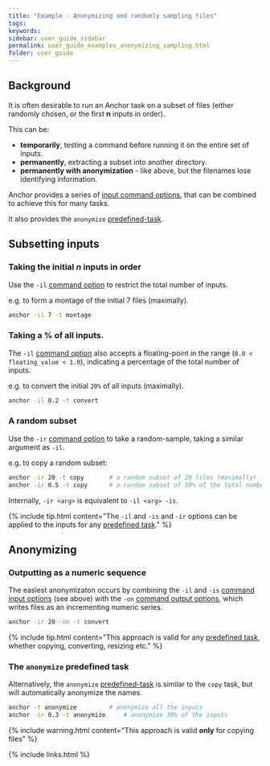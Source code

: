 ```yaml
---
title: "Example - Anonymizing and randomly sampling files"
tags:
keywords:
sidebar: user_guide_sidebar
permalink: user_guide_examples_anonymizing_sampling.html
folder: user_guide
---
```


## Background

It is often desirable to run an Anchor task on a subset of files (either randomly chosen, or the first **n** inputs in order).

This can be:

- **temporarily**, testing a command before running it on the entire set of inputs.
- **permanently**, extracting a subset into another directory.
- **permanently with anonymization** - like above, but the filenames lose identifying information.

Anchor provides a series of [input command options](/user_guide_command_line.html#input-options), that can be combined to achieve this for many tasks.

It also provides the `anonymize` [predefined-task](/user_guide_predefined_tasks.html#file-copying--conversion).

## Subsetting inputs

### Taking the initial *n* inputs in order

Use the `-il` [command option](/user_guide_command_line.html#input-options) to restrict the total number of inputs.

e.g. to form a montage of the initial 7 files (maximally).

```bash
anchor -il 7 -t montage
```

### Taking a % of all inputs.

The `-il` [command option](/user_guide_command_line.html#input-options) also accepts a floating-point in the range (`0.0 < floating_value < 1.0`), indicating a percentage of the total number of inputs.

e.g. to convert the initial `20%` of all inputs (maximally).

```bash
anchor -il 0.2 -t convert
```


### A random subset

Use the `-ir` [command option](/user_guide_command_line.html#input-options) to take a random-sample, taking a similar argument as `-il`.

e.g. to copy a random subset:

```bash
anchor -ir 20 -t copy		# a random subset of 20 files (maximally)
anchor -ir 0.5 -t copy		# a random subset of 50% of the total number of inputs
```

Internally, `-ir <arg>` is equivalent to `-il <arg> -is`.

{% include tip.html content="The `-il` and `-is` and `-ir` options can be applied to the inputs for any [predefined task](/user_guide_predefined_tasks.html)." %}

## Anonymizing

### Outputting as a numeric sequence

The easiest anonymizaton occurs by combining the `-il` and `-is` [command input options](/user_guide_command_line.html#input-options) (see above) with the `-on` [command output options](/user_guide_command_line.html#output-options), which writes files as an incrementing numeric series.

```bash
anchor -ir 20 -on -t convert
```

{% include tip.html content="This approach is valid for any [predefined task](/user_guide_predefined_tasks.html), whether copying, converting, resizing etc." %}

### The `anonymize` predefined task

Alternatively, the `anonymize` [predefined-task](/user_guide_predefined_tasks.html#file-copying--conversion) is similar to the `copy` task, but will automatically anonymize the names.

```bash
anchor -t anonymize			# anonymize all the inputs
anchor -ir 0.3 -t anonymize		# anonymize 30% of the inputs
```

{% include warning.html content="This approach is valid **only** for copying files" %}

{% include links.html %}